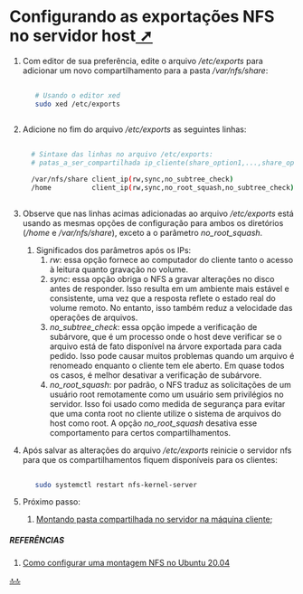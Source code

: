 <div class="header" id="myHeader">
  <div class="navbar" w3-include-html="/menu.inc"> </div>
</div>
<div class="title"><script> document.write(document.title);</script></div>  
<main>
<!-- markdownlint-disable-next-line -->
<span id="topo"><span>

# Configurando as exportações NFS no servidor host<a href="configurando_exportacoes_nfs_servidor_host.html" target="_blank" title="Pressione aqui para expandir este documento em nova aba." >  ➚ </a>

1. Com editor de sua preferência, edite o arquivo _/etc/exports_ para adicionar um novo compartilhamento para a pasta _/var/nfs/share_:

   ```sh
      
      # Usando o editor xed 
      sudo xed /etc/exports
      

   ```

2. Adicione no fim do arquivo _/etc/exports_ as seguintes linhas:
  
    ```sh
        
      # Sintaxe das linhas no arquivo /etc/exports: 
      # patas_a_ser_compartilhada ip_cliente(share_option1,...,share_optionN)     

      /var/nfs/share client_ip(rw,sync,no_subtree_check)
      /home          client_ip(rw,sync,no_root_squash,no_subtree_check)
        

    ```

3. Observe que nas linhas acimas adicionadas ao arquivo _/etc/exports_ está usando as mesmas opções de configuração para ambos os diretórios (_/home_ e _/var/nfs/share_), exceto a o parâmetro _no_root_squash_.
   1. Significados dos parâmetros após os IPs:
      1. _rw_: essa opção fornece ao computador do cliente tanto o acesso à leitura quanto gravação no volume.
      2. _sync_: essa opção obriga o NFS a gravar alterações no disco antes de responder. Isso resulta em um ambiente mais estável e consistente, uma vez que a resposta reflete o estado real do volume remoto. No entanto, isso também reduz a velocidade das operações de arquivos.
      3. _no_subtree_check_: essa opção impede a verificação de subárvore, que é um processo onde o host deve verificar se o arquivo está de fato disponível na árvore exportada para cada pedido. Isso pode causar muitos problemas quando um arquivo é renomeado enquanto o cliente tem ele aberto. Em quase todos os casos, é melhor desativar a verificação de subárvore.
      4. _no_root_squash_: por padrão, o NFS traduz as solicitações de um usuário root remotamente como um usuário sem privilégios no servidor. Isso foi usado como medida de segurança para evitar que uma conta root no cliente utilize o sistema de arquivos do host como root. A opção _no_root_squash_ desativa esse comportamento para certos compartilhamentos.

4. Após salvar as alterações do arquivo _/etc/exports_ reinicie o servidor nfs para que os compartilhamentos fiquem disponíveis para os clientes:

    ```sh
        
       sudo systemctl restart nfs-kernel-server       

    ```

5. Próximo passo:
   1. [Montando pasta compartilhada no servidor na máquina cliente](./montando_pasta_compartilhada_do_servidor_no_cliente.html);

##### REFERÊNCIAS

1. [Como configurar uma montagem NFS no Ubuntu 20.04](https://www.digitalocean.com/community/tutorials/how-to-set-up-an-nfs-mount-on-ubuntu-20-04-pt)

</main>

<!-- markdownlint-disable-next-line -->
<script>  includeHTML(); FixHeader(window,"myHeader"); </script>
[🔝🔝](#topo "Retorna ao topo")